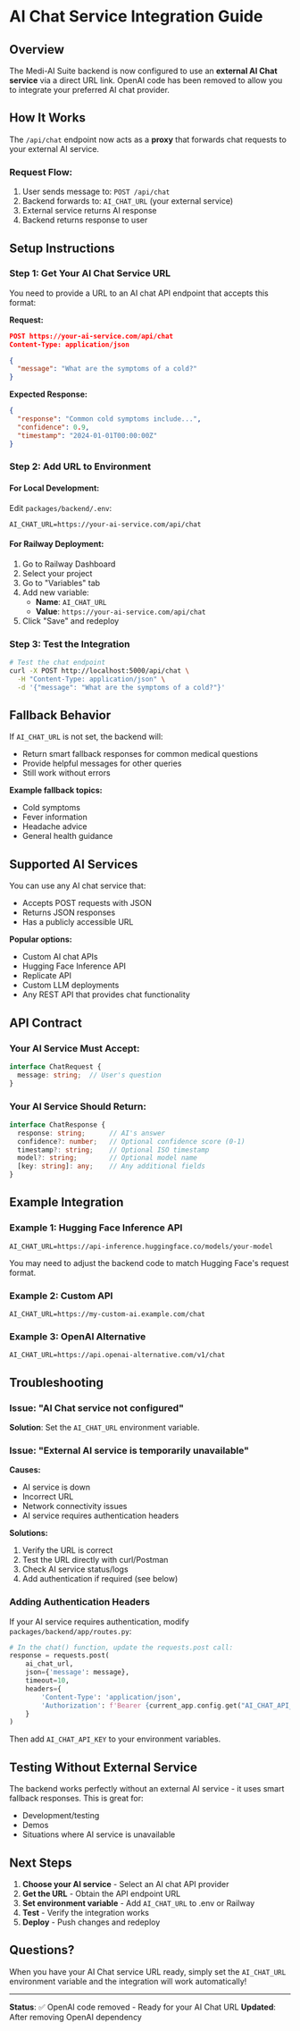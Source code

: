 # AI Chat Service Integration Guide

## Overview

The Medi-AI Suite backend is now configured to use an **external AI Chat service** via a direct URL link. OpenAI code has been removed to allow you to integrate your preferred AI chat provider.

## How It Works

The `/api/chat` endpoint now acts as a **proxy** that forwards chat requests to your external AI service.

### Request Flow:
1. User sends message to: `POST /api/chat`
2. Backend forwards to: `AI_CHAT_URL` (your external service)
3. External service returns AI response
4. Backend returns response to user

## Setup Instructions

### Step 1: Get Your AI Chat Service URL

You need to provide a URL to an AI chat API endpoint that accepts this format:

**Request:**
```json
POST https://your-ai-service.com/api/chat
Content-Type: application/json

{
  "message": "What are the symptoms of a cold?"
}
```

**Expected Response:**
```json
{
  "response": "Common cold symptoms include...",
  "confidence": 0.9,
  "timestamp": "2024-01-01T00:00:00Z"
}
```

### Step 2: Add URL to Environment

#### For Local Development:

Edit `packages/backend/.env`:
```env
AI_CHAT_URL=https://your-ai-service.com/api/chat
```

#### For Railway Deployment:

1. Go to Railway Dashboard
2. Select your project
3. Go to "Variables" tab
4. Add new variable:
   - **Name**: `AI_CHAT_URL`
   - **Value**: `https://your-ai-service.com/api/chat`
5. Click "Save" and redeploy

### Step 3: Test the Integration

```bash
# Test the chat endpoint
curl -X POST http://localhost:5000/api/chat \
  -H "Content-Type: application/json" \
  -d '{"message": "What are the symptoms of a cold?"}'
```

## Fallback Behavior

If `AI_CHAT_URL` is not set, the backend will:
- Return smart fallback responses for common medical questions
- Provide helpful messages for other queries
- Still work without errors

**Example fallback topics:**
- Cold symptoms
- Fever information
- Headache advice
- General health guidance

## Supported AI Services

You can use any AI chat service that:
- Accepts POST requests with JSON
- Returns JSON responses
- Has a publicly accessible URL

**Popular options:**
- Custom AI chat APIs
- Hugging Face Inference API
- Replicate API
- Custom LLM deployments
- Any REST API that provides chat functionality

## API Contract

### Your AI Service Must Accept:

```typescript
interface ChatRequest {
  message: string;  // User's question
}
```

### Your AI Service Should Return:

```typescript
interface ChatResponse {
  response: string;      // AI's answer
  confidence?: number;   // Optional confidence score (0-1)
  timestamp?: string;    // Optional ISO timestamp
  model?: string;        // Optional model name
  [key: string]: any;    // Any additional fields
}
```

## Example Integration

### Example 1: Hugging Face Inference API

```env
AI_CHAT_URL=https://api-inference.huggingface.co/models/your-model
```

You may need to adjust the backend code to match Hugging Face's request format.

### Example 2: Custom API

```env
AI_CHAT_URL=https://my-custom-ai.example.com/chat
```

### Example 3: OpenAI Alternative

```env
AI_CHAT_URL=https://api.openai-alternative.com/v1/chat
```

## Troubleshooting

### Issue: "AI Chat service not configured"

**Solution**: Set the `AI_CHAT_URL` environment variable.

### Issue: "External AI service is temporarily unavailable"

**Causes:**
- AI service is down
- Incorrect URL
- Network connectivity issues
- AI service requires authentication headers

**Solutions:**
1. Verify the URL is correct
2. Test the URL directly with curl/Postman
3. Check AI service status/logs
4. Add authentication if required (see below)

### Adding Authentication Headers

If your AI service requires authentication, modify `packages/backend/app/routes.py`:

```python
# In the chat() function, update the requests.post call:
response = requests.post(
    ai_chat_url,
    json={'message': message},
    timeout=10,
    headers={
        'Content-Type': 'application/json',
        'Authorization': f'Bearer {current_app.config.get("AI_CHAT_API_KEY")}'
    }
)
```

Then add `AI_CHAT_API_KEY` to your environment variables.

## Testing Without External Service

The backend works perfectly without an external AI service - it uses smart fallback responses. This is great for:
- Development/testing
- Demos
- Situations where AI service is unavailable

## Next Steps

1. **Choose your AI service** - Select an AI chat API provider
2. **Get the URL** - Obtain the API endpoint URL
3. **Set environment variable** - Add `AI_CHAT_URL` to .env or Railway
4. **Test** - Verify the integration works
5. **Deploy** - Push changes and redeploy

## Questions?

When you have your AI Chat service URL ready, simply set the `AI_CHAT_URL` environment variable and the integration will work automatically!

---

**Status**: ✅ OpenAI code removed - Ready for your AI Chat URL
**Updated**: After removing OpenAI dependency

